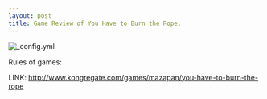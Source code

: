 ```yaml
---
layout: post
title: Game Review of You Have to Burn the Rope.
---
```


![_config.yml](https://i.ytimg.com/vi/uDR_pFPyPO0/maxresdefault.jpg)

Rules of games:









LINK: http://www.kongregate.com/games/mazapan/you-have-to-burn-the-rope
